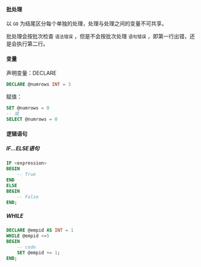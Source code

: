 #### 批处理

以 `GO` 为结尾区分每个单独的处理，处理与处理之间的变量不可共享。

批处理会按批次检查 `语法错误` ，但是不会按批次处理 `语句错误` ，即第一行出错，还是会执行第二行。

#### 变量

声明变量：DECLARE

```sql
DECLARE @numrows INT = 3
```

赋值：

```sql
SET @numrows = 0
-- 或
SELECT @numrows = 0
```

#### 逻辑语句

##### IF...ELSE语句

```sql
IF <expression>
BEGIN
	-- True
END
ELSE
BEGIN
	-- False
END;
```

##### WHILE

```sql
DECLARE @empid AS INT = 1
WHILE @empid <=5
BEGIN
	-- code
	SET @empid += 1;
END;
```

